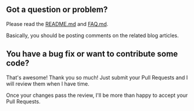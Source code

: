 ## Got a question or problem?

Please read the [README.md](README.md) and [FAQ.md](FAQ.md).

Basically, you should be posting comments on the related blog articles.

## You have a bug fix or want to contribute some code?

That's awesome! Thank you so much!
Just submit your Pull Requests and I will review them when I have time.

Once your changes pass the review, I'll be more than happy to accept your Pull Requests.